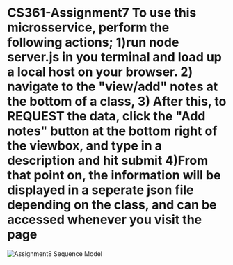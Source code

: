 # CS361-Assignment7 To use this microsservice, perform the following actions; 1)run node server.js in you terminal and load up a local host on your browser. 2) navigate to the "view/add" notes at the bottom of a class, 3) After this, to REQUEST the data, click the "Add notes" button at the bottom right of the viewbox, and type in a description and hit submit 4)From that point on, the information will be displayed in a seperate json file depending on the class, and can be accessed whenever you visit the page 


![Assignment8 Sequence Model](https://user-images.githubusercontent.com/102990277/219560601-99a9feb1-c688-4a9b-9d66-a538267325d9.png)

